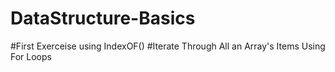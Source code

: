 # DataStructure-Basics
#First Exerceise using IndexOF()
#Iterate Through All an Array's Items Using For Loops

